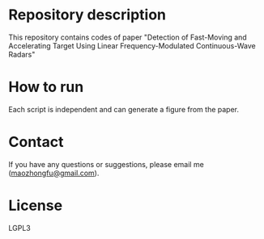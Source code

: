 # Repository description
This repository contains codes of paper "Detection of Fast-Moving and Accelerating Target Using Linear Frequency-Modulated Continuous-Wave Radars"

# How to run
Each script is independent and can generate a figure from the paper.

# Contact
If you have any questions or suggestions, please email me (maozhongfu@gmail.com).

# License
LGPL3
